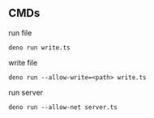 ## CMDs
run file
```
deno run write.ts
```
write file
```
deno run --allow-write=<path> write.ts
```
run server
```
deno run --allow-net server.ts
```